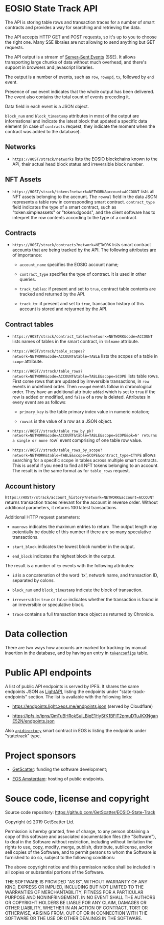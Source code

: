 # EOSIO State Track API

The API is storing table rows and transaction traces for a number of
smart contracts and provides a way for searching and retrieving the
data.


The API accepts HTTP GET and POST requests, so it's up to you to choose
the right one. Many SSE libraies are not allowing to send anything but
GET requests.

The API output is a stream of [Server-Sent
Events](https://developer.mozilla.org/en-US/docs/Web/API/Server-sent_events/Using_server-sent_events)
(SSE). It allows transporting large chunks of data without much
overhead, and there's support in browsers and javascript libraries.

The output is a number of events, such as `row`, `rowupd`, `tx`,
followed by `end` event.

Presence of `end` event indicates that the whole output has been
delivered. The event also contains the total count of events preceding
it.

Data field in each event is a JSON object.

`block_num` and `block_timestamp` attributes in most of the output are
informational and indicate the latest block that updated a specific data
element (in case of `contracts` request, they indicate the moment when
the contract was added to the database).



## Networks

* `https://HOST/strack/networks` lists the EOSIO blockchains known to
  the API, their actual head block status and irreversible block number.


## NFT Assets

* `https://HOST/strack/tokens?network=NETWORK&account=ACCOUNT` lists
  all NFT assets belonging to the account. The `rowval` field in the
  data JSON represents a table row in corresponding smart contract.
  `contract_type` field indicates the type of a smart contract, such
  as "token:simpleassets" or "token:dgoods", and the client software
  has to interpret the row contents according to the type of a
  contract.



## Contracts

* `https://HOST/strack/contracts?network=NETWORK` lists smart contract
  accounts that are being tracked by the API. The following attributes
  are of importance:

  * `account_name` specifies the EOSIO account name;
  
  * `contract_type` specifies the type of contract. It is used in other
    queries.

  * `track_tables`: if present and set to `true`, contract table
    contents are tracked and returned by the API.

  * `track_tx`: if present and set to `true`, transaction history of
    this account is stored and retyurned by the API.


## Contract tables


* `https://HOST/strack/contract_tables?network=NETWORK&code=ACCOUNT`
  lists names of tables in the smart contract, in `tblname` attribute.


* `https://HOST/strack/table_scopes?network=NETWORK&code=ACCOUNT&table=TABLE`
  lists the scopes of a table in `scope` attribute.


* `https://HOST//strack/table_rows?network=NETWORK&code=ACCOUNT&table=TABLE&scope=SCOPE`
  lists table rows. First come rows that are updated by irreversible
  transactions, in `row` events in undefined order. Then `rowupd` events
  follow in chronological order. They have an additional attribute
  `added` which is set to `true` if the row is added or modified, and
  `false` of a row is deleted. Attributes in every event are as follows:

  * `primary_key` is the table primary index value in numeric notation;

  * `rowval` is the value of a row as a JSON object.


* `https://HOST//strack/table_row_by_pk?network=NETWORK&code=ACCOUNT&table=TABLE&scope=SCOPE&pk=N'
  returns a single or none `row` event comprising of one table row value.


* `https://HOST//strack/table_rows_by_scope?network=NETWORK&table=TABLE&scope=SCOPE&contract_type=CTYPE`
  allows searching for a specific scope in tables across multiple smart
  contracts. This is useful if you need to find all NFT tokens belonging
  to an account. The result is in the same format as for `table_rows`
  request.


## Account history

`https://HOST//strack/account_history?network=NETWORK&account=ACCOUNT`
returns transaction traces relevant for the account in reverse
order. Without additional parameters, it returns 100 latest
transactions.

Additional HTTP request parameters:

* `maxrows` indicates the maximum entries to return. The output length
  may potentially be double of this number if there are so many
  speculative transactions.

* `start_block` indicates the lowest block number in the output.

* `end_block` indicates the highest block in the output.


The result is a number of `tx` events with the following attributes:

* `id` is a concatenation of the word 'tx', network name, and
  transaction ID, separated by colons.

* `block_num` and `block_timestamp` indicate the block of transaction.

* `irreversible`: `true` or `false` indicates whether the transaction is
  found in an irreversible or speculative block.

* `trace` contains a full transaction trace object as returned by
  Chronicle.



# Data collection

There are two ways how accounts are marked for tracking: by manual
insertion in the database, and by having an entry in
[`tokenconfigs`](https://github.com/eosio-standards-wg/tokenconfigs)
table.


# Public API endpoints

A list of public API endpoints is served by IPFS. It shares the same
endpoints JSON as
[LightAPI](https://github.com/cc32d9/eosio_light_api), listing the
endpoints under "state-track-endpoints" section. The list is available
with the following links:

* https://endpoints.light.xeos.me/endpoints.json (served by Cloudflare)

* https://ipfs.io/ipns/QmTuBHRokSuiLBiqE1HySfK1BFiT2pmuDTuJKXNganE52N/endpoints.json


Also [`apidirectory`](https://github.com/cc32d9/eos.apidirectory)
smart contract in EOS is listing the endpoints under "statetrack"
type.


# Project sponsors

* [GetScatter](https://get-scatter.com/): funding the software
  development;

* [EOS Amsterdam](https://eosamsterdam.net/): hosting of public
  endpoints.




# Souce code, license and copyright

Source code repository: https://github.com/GetScatter/EOSIO-State-Track

Copyright (c) 2019 GetScatter Ltd.

Permission is hereby granted, free of charge, to any person obtaining a copy
of this software and associated documentation files (the "Software"), to deal
in the Software without restriction, including without limitation the rights
to use, copy, modify, merge, publish, distribute, sublicense, and/or sell
copies of the Software, and to permit persons to whom the Software is
furnished to do so, subject to the following conditions:

The above copyright notice and this permission notice shall be included in all
copies or substantial portions of the Software.

THE SOFTWARE IS PROVIDED "AS IS", WITHOUT WARRANTY OF ANY KIND, EXPRESS OR
IMPLIED, INCLUDING BUT NOT LIMITED TO THE WARRANTIES OF MERCHANTABILITY,
FITNESS FOR A PARTICULAR PURPOSE AND NONINFRINGEMENT. IN NO EVENT SHALL THE
AUTHORS OR COPYRIGHT HOLDERS BE LIABLE FOR ANY CLAIM, DAMAGES OR OTHER
LIABILITY, WHETHER IN AN ACTION OF CONTRACT, TORT OR OTHERWISE, ARISING FROM,
OUT OF OR IN CONNECTION WITH THE SOFTWARE OR THE USE OR OTHER DEALINGS IN THE
SOFTWARE.

